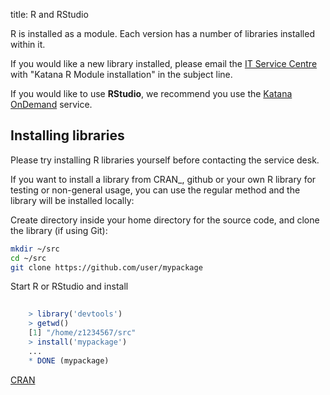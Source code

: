 title: R and RStudio

R is installed as a module. Each version has a number of libraries installed 
within it.

If you would like a new library installed, please email the 
[IT Service Centre](mailto:ITServiceCentre@unsw.edu.au) with "Katana R Module 
installation" in the subject line.

If you would like to use **RStudio**, we recommend you use the [Katana OnDemand](../using_katana/ondemand.md) service.

## Installing libraries

Please try installing R libraries yourself before contacting the service desk. 

If you want to install a library from CRAN_, github or your own R library for 
testing or non-general usage, you can use the regular method and the library 
will be installed locally:

Create directory inside your home directory for the source code, and clone the library (if using Git):

``` bash
mkdir ~/src
cd ~/src
git clone https://github.com/user/mypackage 
```

Start R or RStudio and install 

``` r
    
    > library('devtools')
    > getwd()
    [1] "/home/z1234567/src"
    > install('mypackage')
    ...
    * DONE (mypackage)
```

[CRAN](https://cran.r-project.org/web/packages/index.html)
